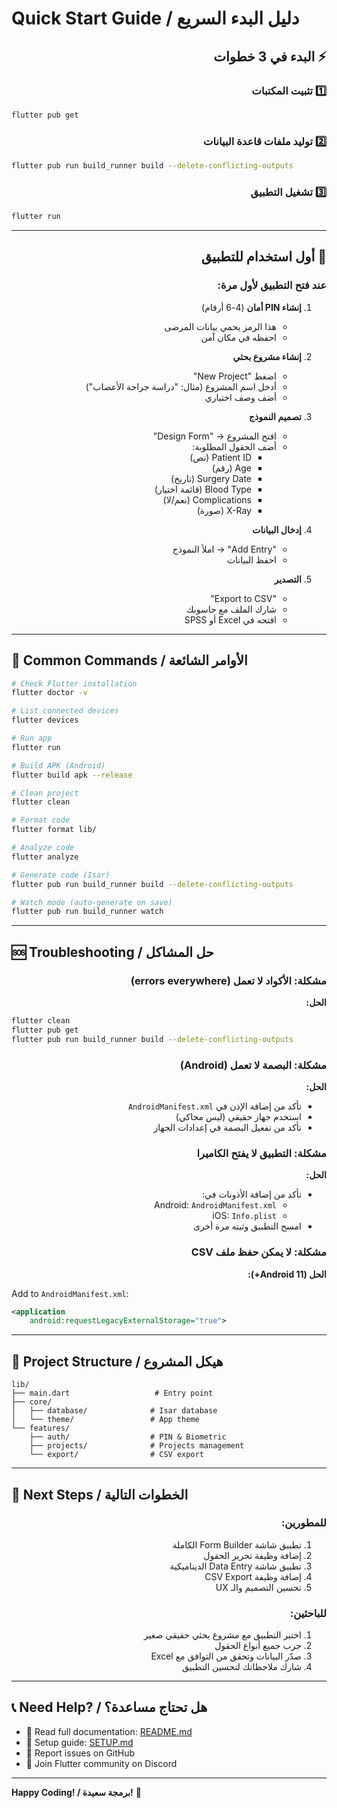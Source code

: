 # Quick Start Guide / دليل البدء السريع

<div dir="rtl">

## ⚡ البدء في 3 خطوات

### 1️⃣ تثبيت المكتبات
</div>

```bash
flutter pub get
```

<div dir="rtl">

### 2️⃣ توليد ملفات قاعدة البيانات
</div>

```bash
flutter pub run build_runner build --delete-conflicting-outputs
```

<div dir="rtl">

### 3️⃣ تشغيل التطبيق
</div>

```bash
flutter run
```

---

<div dir="rtl">

## 📱 أول استخدام للتطبيق

### عند فتح التطبيق لأول مرة:

1. **إنشاء PIN أمان** (4-6 أرقام)
   - هذا الرمز يحمي بيانات المرضى
   - احفظه في مكان آمن

2. **إنشاء مشروع بحثي**
   - اضغط "New Project"
   - أدخل اسم المشروع (مثال: "دراسة جراحة الأعصاب")
   - أضف وصف اختياري

3. **تصميم النموذج**
   - افتح المشروع → "Design Form"
   - أضف الحقول المطلوبة:
     - Patient ID (نص)
     - Age (رقم)
     - Surgery Date (تاريخ)
     - Blood Type (قائمة اختيار)
     - Complications (نعم/لا)
     - X-Ray (صورة)

4. **إدخال البيانات**
   - "Add Entry" → املأ النموذج
   - احفظ البيانات

5. **التصدير**
   - "Export to CSV"
   - شارك الملف مع حاسوبك
   - افتحه في Excel أو SPSS

</div>

---

## 🔧 Common Commands / الأوامر الشائعة

```bash
# Check Flutter installation
flutter doctor -v

# List connected devices
flutter devices

# Run app
flutter run

# Build APK (Android)
flutter build apk --release

# Clean project
flutter clean

# Format code
flutter format lib/

# Analyze code
flutter analyze

# Generate code (Isar)
flutter pub run build_runner build --delete-conflicting-outputs

# Watch mode (auto-generate on save)
flutter pub run build_runner watch
```

---

## 🆘 Troubleshooting / حل المشاكل

<div dir="rtl">

### مشكلة: الأكواد لا تعمل (errors everywhere)

**الحل:**
</div>

```bash
flutter clean
flutter pub get
flutter pub run build_runner build --delete-conflicting-outputs
```

<div dir="rtl">

### مشكلة: البصمة لا تعمل (Android)

**الحل:**
- تأكد من إضافة الإذن في `AndroidManifest.xml`
- استخدم جهاز حقيقي (ليس محاكي)
- تأكد من تفعيل البصمة في إعدادات الجهاز

### مشكلة: التطبيق لا يفتح الكاميرا

**الحل:**
- تأكد من إضافة الأذونات في:
  - Android: `AndroidManifest.xml`
  - iOS: `Info.plist`
- امسح التطبيق وثبته مرة أخرى

### مشكلة: لا يمكن حفظ ملف CSV

**الحل (Android 11+):**
</div>

Add to `AndroidManifest.xml`:
```xml
<application
    android:requestLegacyExternalStorage="true">
```

---

## 📂 Project Structure / هيكل المشروع

```
lib/
├── main.dart                   # Entry point
├── core/
│   ├── database/              # Isar database
│   └── theme/                 # App theme
└── features/
    ├── auth/                  # PIN & Biometric
    ├── projects/              # Projects management
    └── export/                # CSV export
```

---

## 🎯 Next Steps / الخطوات التالية

<div dir="rtl">

### للمطورين:

1. تطبيق شاشة Form Builder الكاملة
2. إضافة وظيفة تحرير الحقول
3. تطبيق شاشة Data Entry الديناميكية
4. إضافة وظيفة CSV Export
5. تحسين التصميم والـ UX

### للباحثين:

1. اختبر التطبيق مع مشروع بحثي حقيقي صغير
2. جرب جميع أنواع الحقول
3. صدّر البيانات وتحقق من التوافق مع Excel
4. شارك ملاحظاتك لتحسين التطبيق

</div>

---

## 📞 Need Help? / هل تحتاج مساعدة؟

- 📖 Read full documentation: [README.md](README.md)
- 🔧 Setup guide: [SETUP.md](SETUP.md)
- 🐛 Report issues on GitHub
- 💬 Join Flutter community on Discord

---

**Happy Coding! / برمجة سعيدة!** 🚀

